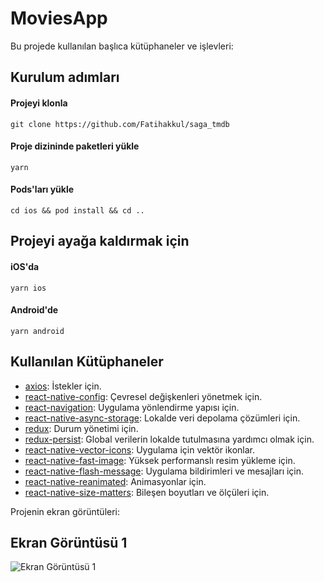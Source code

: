 # MoviesApp

Bu projede kullanılan başlıca kütüphaneler ve işlevleri:

## Kurulum adımları

#### Projeyi klonla
``
git clone https://github.com/Fatihakkul/saga_tmdb
``

#### Proje dizininde paketleri yükle
``
yarn 
``

#### Pods'ları yükle 
``
cd ios && pod install && cd .. 
``


## Projeyi ayağa kaldırmak için

#### iOS'da
``
yarn ios 
``

#### Android'de
``
yarn android 
``

## Kullanılan Kütüphaneler

- [axios](https://github.com/axios/axios): İstekler için.
- [react-native-config](https://github.com/luggit/react-native-config): Çevresel değişkenleri yönetmek için.
- [react-navigation](https://reactnavigation.org/): Uygulama yönlendirme yapısı için.
- [react-native-async-storage](https://github.com/react-native-async-storage/async-storage): Lokalde veri depolama çözümleri için.
- [redux](https://redux.js.org/): Durum yönetimi için.
- [redux-persist](https://github.com/rt2zz/redux-persist): Global verilerin lokalde tutulmasına yardımcı olmak için.
- [react-native-vector-icons](https://github.com/oblador/react-native-vector-icons): Uygulama için vektör ikonlar.
- [react-native-fast-image](https://github.com/DylanVann/react-native-fast-image): Yüksek performanslı resim yükleme için.
- [react-native-flash-message](https://github.com/lucasferreira/react-native-flash-message): Uygulama bildirimleri ve mesajları için.
- [react-native-reanimated](https://github.com/software-mansion/react-native-reanimated): Animasyonlar için.
- [react-native-size-matters](https://github.com/nkbt/react-native-size-matters): Bileşen boyutları ve ölçüleri için.

Projenin ekran görüntüleri:

## Ekran Görüntüsü 1

![Ekran Görüntüsü 1](screenshots/responsive.png)
